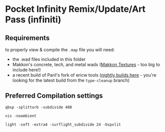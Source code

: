 # Pocket Infinity Remix/Update/Art Pass (infiniti)

## Requirements
to properly view & compile the `.map` file you will need:

- the .wad files included in this folder
- Makkon's concrete, tech, and metal wads ([Makkon Textures](https://www.slipseer.com/index.php?resources/makkon-textures.28/) - too big to include here!)
- a recent build of Paril's fork of ericw tools ([nightly builds here](https://ci.appveyor.com/project/EricWasylishen/ericw-tools/history) - you're looking for the latest build from the `type-cleanup` branch)

## Preferred Compilation settings

`qbsp -splitturb -subdivide 480`

`vis -noambient`

`light -soft -extra4 -surflight_subdivide 24 -bspxlit`
